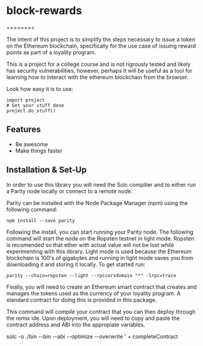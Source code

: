 # block-rewards
========

The intent of this project is to simplify the steps necessary to issue a token on the Ethereum blockchain, specifically for the use case of issuing reward points as part of a loyality program.

This is a project for a college course and is not rigrously tested and likely has security vulnerabilities, however, perhaps it will be useful as a tool for learning how to interact with the ethereum blockchain from the browser.

Look how easy it is to use:

    import project
    # Get your stuff done
    project.do_stuff()

Features
--------

- Be awesome
- Make things faster

Installation & Set-Up
---------------------

In order to use this library you will need the Solc compilier and to either run a Parity node locally or connect to a remote node.

Parity can be installed with the Node Package Manager (npm) using the following command:

    npm install --save parity

Following the install, you can start running your Parity node. The following command will start the node on the Ropsten testnet in light mode. Ropsten is recomended so that ether with actual value will not be lost while experimenting with this library. Light mode is used because the Ethereum blockchain is 100's of gigabytes and running in light mode saves you from downloading it and storing it locally. To get started run:

    parity --chain=ropsten --light --rpccorsdomain "*" -lrpc=trace


Finally, you will need to create an Ethereum smart contract that creates and manages the tokens used as the currency of your loyality program. A standard contract for doing this is provided in this package.

This command will compile your contract that you can then deploy through the remix ide. Upon deployment, you will need to copy and paste the contract address and ABI into the appropiate variables.

solc -o ./bin --bin --abi --optimize --overwrite ' + completeContract

